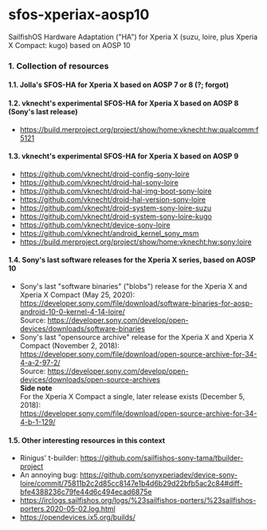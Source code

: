 # sfos-xperiax-aosp10
SailfishOS Hardware Adaptation ("HA") for Xperia X (suzu, loire, plus Xperia X Compact: kugo) based on AOSP 10

### 1. Collection of resources

#### 1.1. Jolla's SFOS-HA for Xperia X based on AOSP 7 or 8 (?; forgot)

#### 1.2. vknecht's experimental SFOS-HA for Xperia X based on AOSP 8 (Sony's last release)
* https://build.merproject.org/project/show/home:vknecht:hw:qualcomm:f5121

#### 1.3. vknecht's experimental SFOS-HA for Xperia X based on AOSP 9
* https://github.com/vknecht/droid-config-sony-loire
* https://github.com/vknecht/droid-hal-sony-loire
* https://github.com/vknecht/droid-hal-img-boot-sony-loire
* https://github.com/vknecht/droid-hal-version-sony-loire
* https://github.com/vknecht/droid-system-sony-loire-suzu
* https://github.com/vknecht/droid-system-sony-loire-kugo
* https://github.com/vknecht/device-sony-loire
* https://github.com/vknecht/android_kernel_sony_msm
* https://build.merproject.org/project/show/home:vknecht:hw:sony:loire

#### 1.4. Sony's last software releases for the Xperia X series, based on AOSP 10
* Sony's last "software binaries" ("blobs") release for the Xperia X and Xperia X Compact (May 25, 2020):<br />
  https://developer.sony.com/file/download/software-binaries-for-aosp-android-10-0-kernel-4-14-loire/<br />
  Source: https://developer.sony.com/develop/open-devices/downloads/software-binaries<br />
* Sony's last "opensource archive" release for the Xperia X and Xperia X Compact (November 2, 2018):<br />
  https://developer.sony.com/file/download/open-source-archive-for-34-4-a-2-97-2/<br />
  Source: https://developer.sony.com/develop/open-devices/downloads/open-source-archives<br />
  **Side note**<br />
  For the  Xperia X Compact a single, later release exists (December 5, 2018):<br />
  https://developer.sony.com/file/download/open-source-archive-for-34-4-b-1-129/<br />
  
#### 1.5. Other interesting resources in this context
* Rinigus' t-builder: https://github.com/sailfishos-sony-tama/tbuilder-project
* An annoying bug: https://github.com/sonyxperiadev/device-sony-loire/commit/75811b2c2d85cc8147e1b4d6b29d22bfb5ac2c84#diff-bfe4388236c79fe44d6c494ecad6875e
* https://irclogs.sailfishos.org/logs/%23sailfishos-porters/%23sailfishos-porters.2020-05-02.log.html
* https://opendevices.ix5.org/builds/
